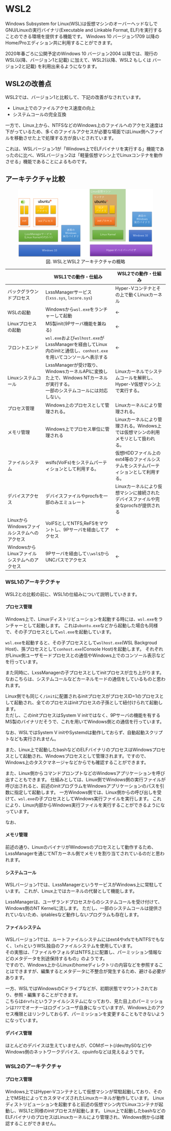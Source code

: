 # WSL2
Windows Subsystem for Linux(WSL)は仮想マシンのオーバーヘッドなしでGNU/Linuxの実行バイナリ(Executable and Linkable Format, ELF)を実行することのできる環境を提供する機能です。
Windows 10 バージョン1709 以降のHome/Proエディション共に利用することができます。  

2020年春ごろに公開予定のWindows 10 バージョン2004 以降では、現行のWSL(以降、バージョン1と記載) に加えて、WSL2(以降、WSL2 もしくは バージョン2と記載) を利用出来るようになります。

## WSL2の改善点
WSL2では、バージョン1と比較して、下記の改善がなされています。

* Linux上でのファイルアクセス速度の向上
* システムコールの完全互換

一方で、Linux上から、NTFSなどのWindows上のファイルへのアクセス速度は下がっているため、多くのファイルアクセスが必要な場面ではLinux側へファイルを移動させた上で処理する方が良いとされています。

これは、WSLバージョン1が「Windows上でELFバイナリを実行する」機能であったのに比べ、WSLバージョン2は「軽量仮想マシン上でLinuxコンテナを動作させる」機能であることによるものです。  

## アーキテクチャ比較
<figure style="text-align: center;">
<a href="/imgs/windows_wsl_wsl2.png" data-lightbox="windows_wsl_wsl2"><img src="/imgs/windows_wsl_wsl2.png" /></a>  
<figcaption>図. WSLとWSL2 アーキテクチャの概略</figcaption>
</figure>

|                          | WSL1での動作・仕組み                       | WSL2での動作・仕組み                       |
| ------------------------ | ------------------------------------------ | ------------------------------------------ |
| バックグラウンドプロセス | LxssManagerサービス(`lxss.sys`, `lxcore.sys`) | Hyper-Vコンテナとその上で動くLinuxカーネル |
| WSLの起動                | Windowsから`wsl.exe`をランチャーして起動   | ←                                         |
| Linuxプロセスの起動      | MS製init(9Pサーバ機能を兼ねる)             | ←                                         |
| フロントエンド           | `wsl.exe`および`wslhost.exe`がLxssManagerを経由してLinux内のinitと通信し、`conhost.exe`を用いてコンソールへ表示する | ← |
| Linuxシステムコール      | LxssManagerが受け取り、WindowsカーネルAPIに変換した上で、Windows NTカーネルが実行する。<br>一部のシステムコールには対応しない。 | Linuxカーネルでシステムコールを解釈し、<br>Hyper-V仮想マシン上で実行する。 |
| プロセス管理             | Windows上のプロセスとして管理される。 | Linuxカーネルにより管理される。   |
| メモリ管理               | Windows上でプロセス単位に管理される        | Linuxカーネルにより管理される。Windows上では仮想マシンの利用メモリとして扱われる。 |
| ファイルシステム         | wslfs(VolFs)をシステムパーティションとして利用する。 | 仮想HDDファイル上のext4等のファイルシステムをシステムパーティションとして利用する。 |
| デバイスアクセス         | デバイスファイルやprocfsを一部のみエミュレート | Linuxカーネルにより仮想マシンに接続されたデバイスファイルや完全なprocfsが提供される |
| LinuxからWindowsファイルシステムへのアクセス | VolFSとしてNTFS,ReFSをマウントし、9Pサーバを経由してアクセス | ← |
| WindowsからLinuxファイルシステムへのアクセス | 9Pサーバを経由して`\\wsl$`からUNCパスでアクセス | ← |

### WSL1のアーキテクチャ
WSL2との比較の前に、WSL1の仕組みについて説明していきます。
#### プロセス管理
Windows上で、Linuxディストリビューションを起動する時には、`wsl.exe`をランチャーとして起動します。
これは`ubuntu.exe`などから起動した場合も同様で、その子プロセスとして`wsl.exe`を起動しています。

`wsl.exe`を起動すると、その子プロセスとして`wslhost.exe`(WSL Backgroud Host)、孫プロセスとして`conhost.exe`(Console Host)を起動します。
それぞれがLinux側ユーザモードプロセスとの通信やWindows上でのコンソール表示などを行っています。

また同時に、LxssManagerの子プロセスとしてinitプロセスが立ち上がります。
なおこちらは、システムコールなどカーネルモードの通信をしているものと思われます。

Linux側でも同じく`/init`に配置されるinitプロセスがプロセスID=1のプロセスとして起動され、全てのプロセスはinitプロセスの子孫として紐付けられて起動します。  
ただし、このinitプロセスはSystem V initではなく、9Pサーバの機能を有するMS製のバイナリだそうで、これを用いてWindows側との通信を行っています。  

なお、WSLではSystem V initやSystemdは動作しておらず、自動起動スクリプトなども実行されません。

また、Linux上で起動したbashなどのELFバイナリのプロセスはWindowsプロセスとして起動され、Windowsプロセスとして管理されます。ですので、Windows上のタスクマネージャなどからでも確認することができます。

また、Linux側からコマンドプロンプトなどのWindowsアプリケーションを呼び出すこともできます。
仕組みとしては、Linux側でWindows側の実行ファイルが呼び出されると、前述のinitプログラムをWindowsアプリケーションのパスを引数に指定して起動します。
一方Windows側では、Linux側からの呼び出しを受けて、`wsl.exe`の子プロセスとしてWindows実行ファイルを実行します。
これにより、Linux内部からWindows実行ファイルを実行することができるようになっています。

なお、

#### メモリ管理
前述の通り、LinuxのバイナリがWindowsのプロセスとして動作するため、LxssManagerを通じてNTカーネル側でメモリを割り当てされているのだと思われます。

#### システムコール
WSLバージョン1では、LxssManagerというサービスがWindows上に常駐しています。
これが、Linux上ではカーネルの代替として機能します。  

LxssManagerは、ユーザランドプロセスからのシステムコールを受け付けて、Windows側のNT Kernelに流します。
ただし、一部のシステムコールは提供されていないため、iptablesなど動作しないプログラムも存在します。

#### ファイルシステム
WSLバージョン1では、ルートファイルシステムにはext4やxfsでもNTFSでもなく、`lxfs`というWSL独自のファイルシステムを使用しています。  
その実態は、「ファイルやフォルダはNTFS上に配置し、パーミッション情報などのメタデータを別途保持するもの」のようです。  
ですので、Windows上からLinuxのhomeディレクトリの内容などを参照することはできますが、編集するとメタデータに不整合が発生するため、避ける必要があります。  

一方、WSLではWindowsのCドライブなどが、初期状態でマウントされており、参照・編集することができます。  
こちらは`drvfs`というファイルシステムになっており、見た目上のパーミッションは`777`でオーナーはログインユーザ自身になっていますが、Windows上のアクセス権限とはリンクしておらず、パーミッションを変更することもできないようになっています。  

#### デバイス管理
ほとんどのデバイスは生えていませんが、COMポート(/dev/ttyS0など)やWindows側のネットワークデバイス、cpuinfoなどは見えるようです。

### WSL2のアーキテクチャ
#### プロセス管理
Windows上ではHyper-Vコンテナとして仮想マシンが常駐起動しており、その上でMS社によってカスタマイズされたLinuxカーネルが動作しています。
Linuxディストリビューションを起動すると前述の仮想マシン内でLinuxコンテナが起動し、WSL1と同様のinitプロセスが起動します。
Linux上で起動したbashなどのELFバイナリのプロセスはLinuxカーネルにより管理され、Windows側からは確認することができません。

